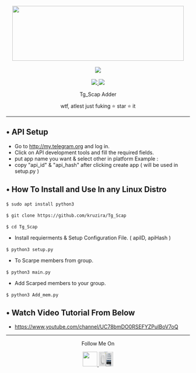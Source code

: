 <p align="center">
  <img src="https://1.bp.blogspot.com/-bMerZKbriRY/X0YzqiPFCsI/AAAAAAAAAP8/1GHlVlmMGcQsHu8cxeK1o5WkTe2VeXlDgCLcBGAsYHQ/s1652/Picture_20200826_152605754.jpg" width="470" height="150">
</p>

<p align="center"><img src="https://img.shields.io/badge/Version-1.01-brightgreen"></p>
<p align="center">
  <a href="https://github.com/kruzira">
    <img src="https://img.shields.io/github/followers/th3unkn0n?label=Follow&style=social">
  </a>
  <a href="https://github.com/KruZira/Tg_Scap">
    <img src="https://img.shields.io/github/stars/th3unkn0n/TeleGram-Group-Scraper?style=social">
  </a>
</p>
<p align="center">
  Tg_Scap Adder
</p>
<p align="center">
  wtf, atlest just fuking ⭐ star ⭐ it
</p>

---

## • API Setup
* Go to http://my.telegram.org  and log in.
* Click on API development tools and fill the required fields.
* put app name you want & select other in platform Example :
* copy "api_id" & "api_hash" after clicking create app ( will be used in setup.py )

## • How To Install and Use In any Linux Distro

`$ sudo apt install python3`

`$ git clone https://github.com/kruzira/Tg_Scap`

`$ cd Tg_Scap`

* Install requierments & Setup Configuration File. ( apiID, apiHash )

`$ python3 setup.py`

* To Scarpe members from group.

`$ python3 main.py`

* Add Scarped members to your group. 

`$ python3 Add_mem.py`

## • Watch Video Tutorial From Below
* https://www.youtube.com/channel/UC78bmDO0RSEFYZPuIBoV7oQ
---

<p align="center">
  Follow Me On
</p>
<p align="center">
  <a href="https://www.youtube.com/channel/UC78bmDO0RSEFYZPuIBoV7oQ">
    <img src="https://www.gannett-cdn.com/-mm-/a5076e7a43a0cec6129489319d0fb728e2cd1814/c=0-264-5184-3193/local/-/media/2017/06/19/USATODAY/USATODAY/636334597992602978-AP-YOUTUBE-76908564.JPG" width="40" height="40">
  </a>
  <a href="https://www.linkedin.com/in/odili-kruz-259733202">
    <img src="https://github.com/KruZira/Neumorphism/raw/master/ne.png" width="40" height="40">
</p>

